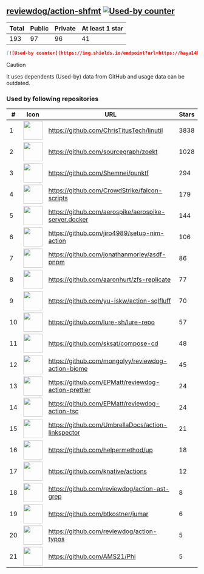 





## [reviewdog/action-shfmt](https://github.com/reviewdog/action-shfmt) [![Used-by counter](https://img.shields.io/endpoint?url=https://haya14busa.github.io/github-used-by/data/reviewdog/action-shfmt/shieldsio.json)](https://github.com/haya14busa/github-used-by/tree/main/repo/reviewdog/action-shfmt)

| Total | Public | Private | At least 1 star
| ----- | ------ | ------- | ---------------
| 193 | 97 | 96 | 41 |

```md
[![Used-by counter](https://img.shields.io/endpoint?url=https://haya14busa.github.io/github-used-by/data/reviewdog/action-shfmt/shieldsio.json)](https://github.com/haya14busa/github-used-by/tree/main/repo/reviewdog/action-shfmt)
```

> [!CAUTION]
> It uses dependents (Used-by) data from GitHub and usage data can be outdated.

### Used by following repositories

| # | Icon | URL | Stars |
| -- | -- | -- | -- | 
|1|<img src="https://github.com/ChrisTitusTech.png" width=50 height=50>|https://github.com/ChrisTitusTech/linutil|3838|
|2|<img src="https://github.com/sourcegraph.png" width=50 height=50>|https://github.com/sourcegraph/zoekt|1028|
|3|<img src="https://github.com/Shemnei.png" width=50 height=50>|https://github.com/Shemnei/punktf|294|
|4|<img src="https://github.com/CrowdStrike.png" width=50 height=50>|https://github.com/CrowdStrike/falcon-scripts|179|
|5|<img src="https://github.com/aerospike.png" width=50 height=50>|https://github.com/aerospike/aerospike-server.docker|144|
|6|<img src="https://github.com/jiro4989.png" width=50 height=50>|https://github.com/jiro4989/setup-nim-action|106|
|7|<img src="https://github.com/jonathanmorley.png" width=50 height=50>|https://github.com/jonathanmorley/asdf-pnpm|86|
|8|<img src="https://github.com/aaronhurt.png" width=50 height=50>|https://github.com/aaronhurt/zfs-replicate|77|
|9|<img src="https://github.com/yu-iskw.png" width=50 height=50>|https://github.com/yu-iskw/action-sqlfluff|70|
|10|<img src="https://github.com/lure-sh.png" width=50 height=50>|https://github.com/lure-sh/lure-repo|57|
|11|<img src="https://github.com/sksat.png" width=50 height=50>|https://github.com/sksat/compose-cd|48|
|12|<img src="https://github.com/mongolyy.png" width=50 height=50>|https://github.com/mongolyy/reviewdog-action-biome|45|
|13|<img src="https://github.com/EPMatt.png" width=50 height=50>|https://github.com/EPMatt/reviewdog-action-prettier|24|
|14|<img src="https://github.com/EPMatt.png" width=50 height=50>|https://github.com/EPMatt/reviewdog-action-tsc|24|
|15|<img src="https://github.com/UmbrellaDocs.png" width=50 height=50>|https://github.com/UmbrellaDocs/action-linkspector|21|
|16|<img src="https://github.com/helpermethod.png" width=50 height=50>|https://github.com/helpermethod/up|18|
|17|<img src="https://github.com/knative.png" width=50 height=50>|https://github.com/knative/actions|12|
|18|<img src="https://github.com/reviewdog.png" width=50 height=50>|https://github.com/reviewdog/action-ast-grep|8|
|19|<img src="https://github.com/btkostner.png" width=50 height=50>|https://github.com/btkostner/jumar|6|
|20|<img src="https://github.com/reviewdog.png" width=50 height=50>|https://github.com/reviewdog/action-typos|5|
|21|<img src="https://github.com/AMS21.png" width=50 height=50>|https://github.com/AMS21/Phi|5|
